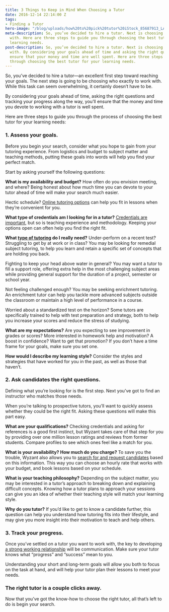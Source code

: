 ```yaml
---
title: 3 Things to Keep in Mind When Choosing a Tutor
date: 2016-12-14 22:14:00 Z
tags:
- Finding a Tutor
hero-image: "/blog/uploads/how%20to%20pick%20tutor%20iStock_85687913_LARGE%20(1).jpg"
meta-description: So, you’ve decided to hire a tutor. Next is choosing who to work
  with. Here are three steps to guide you through choosing the best tutor for your
  learning needs.
post-description: So, you’ve decided to hire a tutor. Next is choosing who to work
  with. By considering your goals ahead of time and asking the right questions, you’ll
  ensure that your money and time are well spent. Here are three steps to guide you
  through choosing the best tutor for your learning needs.
---
```


So, you’ve decided to hire a tutor—an excellent first step toward reaching your goals. The next step is going to be choosing who exactly to work with. While this task can seem overwhelming, it certainly doesn’t have to be.

By considering your goals ahead of time, asking the right questions and tracking your progress along the way, you’ll ensure that the money and time you devote to working with a tutor is well spent.

Here are three steps to guide you through the process of choosing the best tutor for your learning needs:

### 1. Assess your goals.
Before you begin your search, consider what you hope to gain from your tutoring experience. From logistics and budget to subject matter and teaching methods, putting these goals into words will help you find your perfect match.

Start by asking yourself the following questions:

**What is my availability and budget?**
How often do you envision meeting, and where? Being honest about how much time you can devote to your tutor ahead of time will make your search much easier.

Hectic schedule? [Online tutoring options](https://www.wyzant.com/online/lessonreservation) can help you fit in lessons when they’re convenient for you.

**What type of credentials am I looking for in a tutor?**
[Credentials are important](http://www.greatschools.org/gk/articles/teacher-experience-and-credentials-issues-to-consider/), but so is teaching experience and methodology. Keeping your options open can often help you find the right fit.

**What [type of tutoring](http://www.educationindustry.org/assets/eia-parent-resource-guide.pdf) do I really need?**
Under-perform on a recent test? Struggling to get by at work or in class? You may be looking for remedial subject tutoring, to help you learn and retain a specific set of concepts that are holding you back.

Fighting to keep your head above water in general? You may want a tutor to fill a support role, offering extra help in the most challenging subject areas while providing general support for the duration of a project, semester or school year.

Not feeling challenged enough? You may be seeking enrichment tutoring. An enrichment tutor can help you tackle more advanced subjects outside the classroom or maintain a high level of performance in a course.

Worried about a standardized test on the horizon? Some tutors are specifically trained to help with test preparation and strategy, both to help you increase your scores and reduce the stress of studying.

**What are my expectations?**
Are you expecting to see improvement in grades or scores? More interested in homework help and motivation? A boost in confidence? Want to get that promotion? If you don’t have a time frame for your goals, make sure you set one.

**How would I describe my learning style?**
Consider the styles and strategies that have worked for you in the past, as well as those that haven’t.

### 2. Ask candidates the right questions.
Defining what you’re looking for is the first step. Next you’ve got to find an instructor who matches those needs.

When you’re talking to prospective tutors, you’ll want to quickly assess whether they could be the right fit. Asking these questions will make this part easy.

**What are your qualifications?**
Checking credentials and asking for references is a good first instinct, but Wyzant takes care of that step for you by providing over one million lesson ratings and reviews from former students. Compare profiles to see which ones feel like a match for you.

**What is your availability? How much do you charge?**
To save you the trouble, Wyzant also allows you to [search for and request candidates](https://www.wyzant.com/emailtutor) based on this information. This way you can choose an hourly rate that works with your budget, and book lessons based on your schedule.


**What is your teaching philosophy?**
Depending on the subject matter, you may be interested in a tutor’s approach to breaking down and explaining difficult concepts. Knowing how a tutor plans to approach your sessions can give you an idea of whether their teaching style will match your learning style.

**Why do you tutor?**
If you’d like to get to know a candidate further, this question can help you understand how tutoring fits into their lifestyle, and may give you more insight into their motivation to teach and help others.

### 3. Track your progress.
Once you’ve settled on a tutor you want to work with, the key to developing [a strong working relationship](http://www.edutopia.org/blog/what-makes-a-successful-tutor-seth-linden) will be communication. Make sure your tutor knows what “progress” and “success” mean to you.

Understanding your short and long-term goals will allow you both to focus on the task at hand, and will help your tutor plan their lessons to meet your needs.

### The right tutor is a couple clicks away.
Now that you’ve got the know-how to choose the right tutor, all that’s left to do is begin your search.
